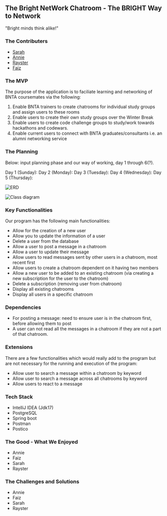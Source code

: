 ## The Bright NetWork Chatroom - The BRIGHT Way to Network

"Bright minds think alike!"


### The Contributers
* [Sarah](https://github.com/SarahOgunko)
* [Annie](https://github.com/anniewils97)
* [Rayster](https://github.com/rjrfrst)
* [Faiz](https://github.com/FaizF7)


### The MVP

The purpose of the application is to faciliate learning and networking of BNTA coursemates via the following:

1. Enable BNTA trainers to create chatrooms for individual study groups and assign users to these rooms
2. Enable users to create their own study groups over the Winter Break
3. Enable users to create code challenge groups to study/work towards hackathons and codewars.
4. Enable current users to connect with BNTA graduates/consultants i.e. an alumni networking service

### The Planning

Below: input planning phase and our way of working, day 1 through 6(?).

Day 1 (Sunday): 
Day 2 (Monday):
Day 3 (Tuesday):
Day 4 (Wednesday):
Day 5 (Thursday):

![ERD](<https://viewer.diagrams.net/?tags=%7B%7D&highlight=0000ff&edit=_blank&layers=1&nav=1&title=ProjectERD.drawio#R7V1Rc5s4EP41PCZjwDjJY%2B3EbS%2FOXSbNJb2%2BZBRQbKYY%2BYSc2P31lUCyAWEsCnYIMJNpLbEIab%2FdT9IutjRzNF99xmAxu0EO9DSj56w081IzDF3XL%2Bh%2FrGYd1VjWeVQxxa7DhbYV39xfkFf2eO3SdWCQECQIecRdJCtt5PvQJok6gDF6S4q9IC%2F51AWYQqnimw08ufbRdcgsqj23etv6L9CdzsST9R6%2FMgdCmFcEM%2BCgt0QVXJEx8gnv4i3Ec%2BBDn9ArNwD%2FhFizrmaEsJF%2B0owx%2FXth0qdThKYeBAs3OLXRnFbbARUZv4C56zE1xxoa8obo48wrzRxhhEj0ab4aQY9hJWCI%2BjTecXWjB8zaVbhhdPK6nvzsEf%2FLm%2FlAbm6mt2fPJ7oRNfMKvCVXMFcOWQuNQ4cCwIv0WS5Z30EPEBf5V9srQ%2Bg7nxi8VOjq7hfE6B7dAJ%2BOfhgQgMn2GvK5%2BNil%2FTMvdSHCy73wKsHr7%2FHCf6xwaoni5Sp%2B8XLNS7JOhIkCPIW86v7%2BYfnjMwUH2cPHe%2B%2BnZz%2F8OOFOwMYau5Fr8jNEc0ifQwXetja3saxZ3N5EJQ519Jq0WsAta7ppcPOMW%2BSGhsYd1Tzn7XA31c96ySYCtMQ25HfFYU811B8kGzJ6VrKhSDVSQxQwsI6JLZhAsLvD%2FV6qw2Yvv196ql9Wvrx5kR7HHvmzgvKp9vt7%2Bm9aSXkz7X7F5OmHSOOiFLO6bVXo0gXcW%2FZuewYI5Zx5ILk5pcMF%2B0jAc%2BjQoU9y%2FjeZc1FGJ8D1KXlFTmsjzwOLwA3Fo5qZ6zkTsEZLIhoSpeGLu4LOXUT%2FTJbSwYQ2FnDPZUQqSIZdBp479elnm3oye%2BIQw4D2ZQICwiV2%2BvorxASutDwvFjbYT9mssIGYlwu7THq5kfLGuEPHIC2OmLmfjwVQdOjEBd4dnWWBPw0xS0LC9OpgtLgX5McqQj%2BG%2BOoVRvNcqHzKvCPkIYasH%2FEzd3f6QGtI%2F%2BhwR4x%2BLdqBES3r2zL9Y%2BKYjJAfEAzcEA5IgXqDDKwhQQv%2BHA%2B%2BiG5grkz2%2BRkRQqfNXbDmWvZ%2BrIW%2FKUJrHgrZvoTs7XURbBEd64sXTqIz13GgH7kkW2SBLd4ZUGbqf6PzNBhpR1TEw1TGIwaAWVD%2FvLGtVgq3Bjxq%2Bz4gcIiWvhNIoFbAuZaEMxUfGdqnXjQf%2FP3PPfv338lE26xE62QAgnkj2WGwALbrTyfRnYOUhViHsJCVttNjjUotRqm5I5jMoM2kn71ur4b0B%2B9N%2BmelkD2Sxytqf6Cs%2FaZT%2FLmEqg%2FmsIbI7uXyyqFvHXdfdNx9GO5W3YsdjLtFgKIR5H2hrP6mk7eufwRYq2Juddxbx9y6HGuZwyAAU9gFxzQ5OGaqRlD0%2FsEYWY6htGiyLRCN0dU323UJj%2Bly3KRJ8bGN6XYTsC6HO7oIWUEbafJknZmfldmhRcxfYJ1fnPmPGSPLhLZc9PPdtlm5Ztoqls%2FUhBz55IvrJ7ZUhvxlg3qB%2FAebrpJW0Doel0OnHY9Xw%2BOq8bIqXl3IhFaOhI7ruIBX9OFzZf3v4d48fRdn8nRrR3DZjDhosHwObOwu2EuAT%2FTm%2BqFcFZWrm0FBKv9zs1Bq7hj7uHLJzY7Ld3O5rh9xUZ7d53ITdb2SHxtLbdWyPFsV8ixN3Dl8CgiYL2qIcFV5kAIm0OQ1eXZqVk6ELAOIuyxIDI51CrK9SZDzQzGz0SVB1Fze%2BHhJEKPZSRCjS4JsVJGZBDFangEpYCBNnqUzd6JGm2m%2FyItmHy8DUu5LP%2FWKmxnK2m8QxWdqQl6nNect4ZLQN5m8s0mpi5Udir3f%2FT1ho0mhMqMLlW1UIYfK2G9T1A%2FaqmJkBbBvMoEvH42v3mhlP349QbO%2FTPB0Df8%2FKffSeMffObkO1ZBaFQSeiW25ndW78XeunbaKvjM1IW%2BqbDSj7lBDbP%2BAwEuC3zr%2BbnXQ%2FLD8bb03f5d7N7he%2FN3KCHmmJuQAOUZeQ5bfJaFvMntnB0jzX0HrMtUMq9T39fqKtKxXwcvZqLV605QNa7551zJTnd3lD7Fp2p%2BnzjfcVs3C2aqQt1Gt%2B7JeWRtp33TdZTsORfzvn6uWsx3ja72Gjq8KQSsTHtmqkBMe7D3QZn%2FBowD%2BreNxsYXoeLxyHj9m1jobW3lzNr6u4xpeEYK%2BOgRN5%2FG%2BvDcTP%2FvdbC4vYAPt43KFNbnaSQ%2FhhikKpel09MMZmYtzHBKHQFBL2JwBgdm4oMPxhiuXfBe30M%2Bxwx1oaXu2AyvsPdohOgghZ%2BR8nLU52kEYROpggsInO6QDfrp%2BmJMd0l%2BB4eVd3dJTBx2Ikyt2DiMlfpEvbqbV19%2FTfLp9rqWd8me5%2FdHKntOQ7ZwKvyJaZ%2BfcnNein%2FZ6fS1xZoup5Z%2FZEpZuIXapEsNwfK637z3IRThFbdx9kD64xEq5qaq%2FDyR%2FTxFHRf5upU6M0QelPIAWt4ccReLbk6nMq98%3D>)

![Class diagram](<https://viewer.diagrams.net/?tags=%7B%7D&highlight=0000ff&edit=_blank&layers=1&nav=1&title=ProjectClassDiagram.drawio#R7V1rc9o4FP01zKaZIeMnj48BQrq7SZuGtE0%2FdQRWQI1tsbIoIb9%2BJVsY2xJvbBLqmTRF17Js6xxdXZ0rnIrZ9l6uCRiPbrED3YqhOS8Vs1MxDN1oWOw%2FbplFlpqlR4YhQY6otDD00CsURk1YJ8iBQaoixdilaJw2DrDvwwFN2QAheJqu9oTd9FXHYAglQ28AXNn6HTl0JKw121oc%2BAjRcCQubZhmLTrigXlt8SjBCDh4mjCZVxWzTTCm0SfvpQ1d3nvzjvn%2B9%2By7e%2FNcu%2F7nS%2FAf%2BNr69%2BHTt2rUWHebU%2BJnINCnOzf9%2BvzU%2FfjN%2BvU4vut%2BmWrXl%2F1%2FquIU7TdwJ6LDJgEk4nnpbN6LwRR5LvBZqfWEfdoTR1gXtICLhj77PGD3xs40W78hoYgBcCkOUDxm1sEIuc4NmOEJf4KAgsHzvNQaYYJeWbPAZYd0ZmCHCRVcMmqpGj1%2BJjNrzEpgwOrczbtFj003IKCizgC7LhgHqB%2FeMK%2FiATJEfgtTir15Q3jiO9ARpRjnsEAJfo6pw8%2FfEAwBGu8N%2BJLgogDnGmIPUjJjVcTRmsBiNh96ojxd0DYeVaMEY826IYaLGCrDuOn4avdsaAF%2FyPogvpxhZq5nydfTa4rrGbX05YDLcPcBhS3ei0GSg%2BxD4kkXppCZW7DUkFjKq18y0w32hxJbWYfTBDNd%2BESX8jIYgwHyhzdhnY61sNyLJ%2BYmzM59ckNOjJDjQD%2FkDAUURLTiRBlj5NOwS%2BwW%2B2Ed19Yu7IrNbqjNyvqizH54dULb2Gf0AijkEWScnULO21V0HFHPFR9lHq4c4et5OEvju453WR4kaZciwLZo6xLaPvBghHePEnSCiOeFpW0cGUtTwjKcrzmUvBNODcfjjtx6ozi078n1jyvtFVlX%2BH5wd93oPvZfFdHEALOpm5aA5wO4rllHRlz21QS7KV99XmJ%2BWMzNDePC3DCXo7Fg0g8GBI0pYl0mAjPE%2BsqoubzDeonDzDZczHglKw7FCvvYUZslsUKC2EXhClJ0h65cXa3B32NI8ubmgD9wPnSqukQKUyaFqSCAC%2FrQvcMBCrlpdkhUN0OMY4VvemPD%2BK2RE6i2AtQWv5DjfILTrwEkZ%2BcfogH%2FVaUbvPdBnRuwzWM7cV324hG0Q0gvXZejGZx9kH15BPOJ%2BvC84Db0Ar2zGm6VexZwc0hbs7%2BdM%2BSUY3kHcK0CF9lqcOUoPAJ3MnYAhaWb3l0KO%2FaKuikhW2VFAj3WwyGu5ZjdCdjm0RfOslbCG0z9lGBuBKa5aaYkt7VPTcLyFgYBVzqzGJaJtPwTaWYjndliM7TED6uu5MeKddTyTJqeyaTF13%2BDmbS6xNSTzqRt6HJqG1NseY5sCaNy8jgNCUcv8jisJ2j4sCecLTuo1LY19oqcWm7YK0MHeSmX1F8F8inJtcT%2FgPgrsmzF4i9HGxR5kM3n3jg97FkIqXXYdPLADpckOCgJVJm3Ylkgz%2BQEgsGSDMy9OLRQ7rTz8%2FMzRgHoB8z%2BoaTHYemhSNIVGyDIwoEE8Z%2BejtkeVUWSTYlqXukYpWjQipIxYsV55s1Xnm1%2BBxPKVnzR58EI0HuMPaEXLVuhvveBn1xWW7kxoXZs968rU3ORMDinQqwNCkPn4XMJ905wK9J1xbpztcQf6fuZkX%2Fi4zsvjFU5uoIxlkO6tvDZEoqljpi%2Fjti00rqeakd%2BrD2nd%2BRryymyXEe07fezI1%2BXBahSSEwM4X2URCWn8vM68krh5LfbH3RxuD3mCgWxWMwNeR2h2MJ5SQiYlfs4i%2BWGQl0smBvyVzYkjP905WB7WFV6oRLXvKQDQ7kBLJIO5lHmWej4Q7GAfwtU%2F8lajEvGT7GcbBuVS3bj2tLY9L17gPxIoBfo%2BNWqgZw7qDrQhRTGHChR3hdls0AXrkZZXkhGY53vEXvAMdS8WO4e2wVihfxXMMTy%2Bqu62BXYJdgrUd4bZYXqlxvK6Gdj9PvqqvlsPHWbz59%2BAKP%2FTfHtunMu5OOJ61TCL2Gw33EOj9%2FoCBIo5mteEfg%2BpvwDgYDyAzwHQEJvzh6KPRMjArtV7PNjlB3jNxT4f%2FH%2FAfv3RBD0nWWMSYR%2FazWnONwL9aClROBYgwnFQSQ1LSLLNnYxa7fj40jzQq6bMck0OIwKpGv1tCxTV2zvsjWVDLRCBdqLFnKEzmnhQ8j5QDH75WL8XAm%2FcctLAXSfKnzX8BOjhz8IV%2FTtBU1G7AbZKeFCT8O8JqJ%2FcROeclLh%2Fi%2F%2BYpaSBEkSNHSFb1CpxYcgQaMxxJ8dr27dGNV%2F7W4HNDoPiu9ar9zzs0Qw1vZWghUobCkOR6Zb8JKquK1kPB0hCntsNuJ1pgSM0%2BTMixlWZvNnTVNEfyrRNl4RHpwZhsSMcKAnIoBIzumTdSLOpsPu3cYOW5Nm5VDcS%2FTdRNg%2FGEVkMSCODEKatOM4oSRGkcRQKcOFEkMhEIi0skIUDjcctkJfEmebhbF0K0dgj0o7LpQ9qj0pGQqw9cQlf61fIlpYdExae99uyoZO6kWAcielwnW5U%2BY2Al1A0e9kWysTuXc4fK%2FNPB6oNzPxgFlPNxHgCRlAcdaiv6WGdC0TWVjNTCjJIrEhpFJLO6R4lWDKnmAfMOELoo%2Fsc1W70LSaMPzgBy%2FqtaYod14StTuzROEOEsQeiIcxkc1nD%2FcYnm7XzbmBt6dfaHZsWDQYlmbJUrbJ7egWwbg%2BCotAqqxQcrQ3xV89S9%2FmbvQ17Cx7jULZK0ugQuXgC2IP%2BLNlk9PbWtCGk1SU0aqa27N083VMw6in8LIteTJpFrm%2BlQXO9w6gaeeIX%2Fb1obZi81Ch%2BMnbSrhIFb4dLFQm2e8%2BjGLKMITi69J2COjE4X0T7V92J56P2PWHBDiTUMPsDljQNXEp8OnmC9m3xYm8OCCrVLZCpTKLZIFyx%2FoeUcR82udhhNFMzvvaBU%2Bv7jDvzyMTHtwnwpKVIcmBYwVNjhXUvWm8qVjBzsS6di1Do02DhVpmp6WtFxvqKnZXf%2FaXbp3%2BM5yJnfEltmJ1qeJWfq5E1jVv300YkBdKNX1JmH00lBR7DyztyqeI%2FuFQWcb6AZVXBmn8sddEXc9ujn%2B173rEv%2FMfR4oM0i0Yj6HT4jcdGjTlHwOQUdtW0FuPrkpB20cd2vk1%2FHFmN7kJX%2Fka%2FrxgkucmCabBmk1aJwqVrkveTwFWXu5PCZZqjsqA5a3%2BYtaJYpV9KY9qojoUVKy4%2BKssUYy4%2BOM25tX%2F>)

### Key Functionalities

Our program has the following main functionalities:

* Allow for the creation of a new user
* Allow you to update the information of a user
* Delete a user from the database
* Allow a user to post a message in a chatroom
* Allow a user to update their message
* Allow users to read messages sent by other users in a chatroom, most recent first
* Allow users to create a chatroom dependent on it having two members
* Allow a new user to be added to an existing chatroom (via creating a new subscription for the user to the chatroom)
* Delete a subscription (removing user from chatroom)
* Display all existing chatrooms
* Display all users in a specific chatroom


### Dependencies

* For posting a message: need to ensure user is in the chatroom first, before allowing them to post
* A user can not read all the messages in a chatroom if they are not a part of that chatroom.


### Extensions

There are a few functionalities which would really add to the program but are not necessary for the running and execution of the program:

- Allow user to search a message within a chatroom by keyword
- Allow user to search a message across all chatrooms by keyword
- Allow users to react to a message

### Tech Stack 

- IntelliJ IDEA (Jdk17)
- PostgreSQL
- Spring boot
- Postman
- Postico

### The Good - What We Enjoyed

* Annie
* Faiz
* Sarah
* Rayster

### The Challenges and Solutions

* Annie
* Faiz
* Sarah
* Rayster
